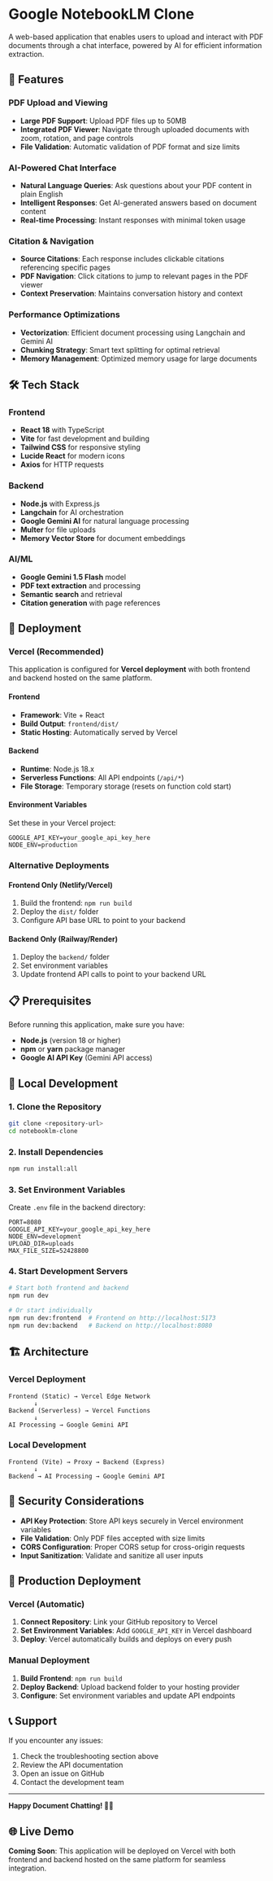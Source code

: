 # Google NotebookLM Clone

A web-based application that enables users to upload and interact with PDF documents through a chat interface, powered by AI for efficient information extraction.

## 🚀 Features

### PDF Upload and Viewing
- **Large PDF Support**: Upload PDF files up to 50MB
- **Integrated PDF Viewer**: Navigate through uploaded documents with zoom, rotation, and page controls
- **File Validation**: Automatic validation of PDF format and size limits

### AI-Powered Chat Interface
- **Natural Language Queries**: Ask questions about your PDF content in plain English
- **Intelligent Responses**: Get AI-generated answers based on document content
- **Real-time Processing**: Instant responses with minimal token usage

### Citation & Navigation
- **Source Citations**: Each response includes clickable citations referencing specific pages
- **PDF Navigation**: Click citations to jump to relevant pages in the PDF viewer
- **Context Preservation**: Maintains conversation history and context

### Performance Optimizations
- **Vectorization**: Efficient document processing using Langchain and Gemini AI
- **Chunking Strategy**: Smart text splitting for optimal retrieval
- **Memory Management**: Optimized memory usage for large documents

## 🛠️ Tech Stack

### Frontend
- **React 18** with TypeScript
- **Vite** for fast development and building
- **Tailwind CSS** for responsive styling
- **Lucide React** for modern icons
- **Axios** for HTTP requests

### Backend
- **Node.js** with Express.js
- **Langchain** for AI orchestration
- **Google Gemini AI** for natural language processing
- **Multer** for file uploads
- **Memory Vector Store** for document embeddings

### AI/ML
- **Google Gemini 1.5 Flash** model
- **PDF text extraction** and processing
- **Semantic search** and retrieval
- **Citation generation** with page references

## 🚀 Deployment

### Vercel (Recommended)
This application is configured for **Vercel deployment** with both frontend and backend hosted on the same platform.

#### Frontend
- **Framework**: Vite + React
- **Build Output**: `frontend/dist/`
- **Static Hosting**: Automatically served by Vercel

#### Backend
- **Runtime**: Node.js 18.x
- **Serverless Functions**: All API endpoints (`/api/*`)
- **File Storage**: Temporary storage (resets on function cold start)

#### Environment Variables
Set these in your Vercel project:
```env
GOOGLE_API_KEY=your_google_api_key_here
NODE_ENV=production
```

### Alternative Deployments

#### Frontend Only (Netlify/Vercel)
1. Build the frontend: `npm run build`
2. Deploy the `dist/` folder
3. Configure API base URL to point to your backend

#### Backend Only (Railway/Render)
1. Deploy the `backend/` folder
2. Set environment variables
3. Update frontend API calls to point to your backend URL

## 📋 Prerequisites

Before running this application, make sure you have:

- **Node.js** (version 18 or higher)
- **npm** or **yarn** package manager
- **Google AI API Key** (Gemini API access)

## 🔧 Local Development

### 1. Clone the Repository
```bash
git clone <repository-url>
cd notebooklm-clone
```

### 2. Install Dependencies
```bash
npm run install:all
```

### 3. Set Environment Variables
Create `.env` file in the backend directory:
```env
PORT=8080
GOOGLE_API_KEY=your_google_api_key_here
NODE_ENV=development
UPLOAD_DIR=uploads
MAX_FILE_SIZE=52428800
```

### 4. Start Development Servers
```bash
# Start both frontend and backend
npm run dev

# Or start individually
npm run dev:frontend  # Frontend on http://localhost:5173
npm run dev:backend   # Backend on http://localhost:8080
```

## 🏗️ Architecture

### Vercel Deployment
```
Frontend (Static) → Vercel Edge Network
       ↓
Backend (Serverless) → Vercel Functions
       ↓
AI Processing → Google Gemini API
```

### Local Development
```
Frontend (Vite) → Proxy → Backend (Express)
       ↓
Backend → AI Processing → Google Gemini API
```

## 🔐 Security Considerations

- **API Key Protection**: Store API keys securely in Vercel environment variables
- **File Validation**: Only PDF files accepted with size limits
- **CORS Configuration**: Proper CORS setup for cross-origin requests
- **Input Sanitization**: Validate and sanitize all user inputs

## 🚀 Production Deployment

### Vercel (Automatic)
1. **Connect Repository**: Link your GitHub repository to Vercel
2. **Set Environment Variables**: Add `GOOGLE_API_KEY` in Vercel dashboard
3. **Deploy**: Vercel automatically builds and deploys on every push

### Manual Deployment
1. **Build Frontend**: `npm run build`
2. **Deploy Backend**: Upload backend folder to your hosting provider
3. **Configure**: Set environment variables and update API endpoints

## 📞 Support

If you encounter any issues:

1. Check the troubleshooting section above
2. Review the API documentation
3. Open an issue on GitHub
4. Contact the development team

---

**Happy Document Chatting! 📄🤖**

## 🌐 Live Demo

**Coming Soon**: This application will be deployed on Vercel with both frontend and backend hosted on the same platform for seamless integration.
